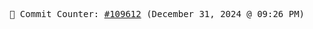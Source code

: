 <p align="center">
    <samp>
        📮 Commit Counter: <a href="https://github.com/Javascript-void0/Javascript-void0/commits/main">#109612</a> (December 31, 2024 @ 09:26 PM)
    </samp>
</p>